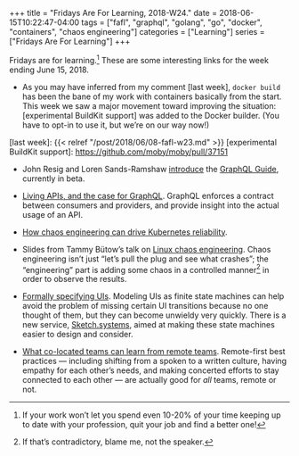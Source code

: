 +++
title = "Fridays Are For Learning, 2018-W24."
date = 2018-06-15T10:22:47-04:00
tags = ["fafl", "graphql", "golang", "go", "docker", "containers", "chaos engineering"]
categories = ["Learning"]
series = ["Fridays Are For Learning"]
+++

Fridays are for learning.[^1] These are some interesting links for the week
ending June 15, 2018.

[^1]: If your work won’t let you spend even 10-20% of your time keeping up to
      date with your profession, quit your job and find a better one!

* As you may have inferred from my comment [last week], `docker build` has
been the bane of my work with containers basically from the start. This week
we saw a major movement toward improving the situation: [experimental BuildKit
support] was added to the Docker builder.  (You have to opt-in to use it, but
we’re on our way now!)

[last week]: {{< relref "/post/2018/06/08-fafl-w23.md" >}}
[experimental BuildKit support]: https://github.com/moby/moby/pull/37151

* John Resig and Loren Sands-Ramshaw [introduce] the [GraphQL Guide],
currently in beta.

[introduce]: https://blog.graphql.guide/introducing-the-graphql-guide-11a5ae48628a
[GraphQL Guide]: https://graphql.guide/

* [Living APIs, and the case for GraphQL]. GraphQL enforces a contract between
consumers and providers, and provide insight into the actual usage of an API.

[Living APIs, and the case for GraphQL]: https://brandur.org/graphql

* [How chaos engineering can drive Kubernetes reliability].

[How chaos engineering can drive Kubernetes reliability]: https://thenewstack.io/how-chaos-engineering-can-drive-kubernetes-reliability/

* Slides from Tammy Bütow’s talk on [Linux chaos engineering]. Chaos
engineering isn’t just “let’s pull the plug and see what crashes”; the
“engineering” part is adding some chaos in a controlled manner[^2] in order to
observe the results.

[^2]: If that’s contradictory, blame me, not the speaker.

[Linux chaos engineering]: https://speakerdeck.com/tammybutow/linux-chaos-engineering-tammy-butow-2

* [Formally specifying UIs]. Modeling UIs as finite state machines can help
avoid the problem of missing certain UI transitions because no one thought of
them, but they can become unwieldy very quickly.  There is a new service,
[Sketch.systems], aimed at making these state machines easier to design and
consider.

[Formally specifying UIs]: https://www.hillelwayne.com/post/formally-specifying-uis/
[Sketch.systems]: https://sketch.systems/

* [What co-located teams can learn from remote teams]. Remote-first best
practices — including shifting from a spoken to a written culture, having
empathy for each other’s needs, and making concerted efforts to stay connected
to each other — are actually good for *all* teams, remote or not.

[What co-located teams can learn from remote teams]: https://medium.com/@elnoelle/what-colocated-teams-can-learn-from-remote-teams-f48bb4a708d1

